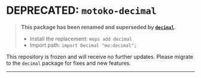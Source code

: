 # DEPRECATED: `motoko-decimal`

> **This package has been renamed and superseded by [`decimal`](https://mops.one/decimal).**
>
> * Install the replacement: `mops add decimal`
> * Import path: `import Decimal "mo:decimal";`

This repository is frozen and will receive no further updates. Please migrate to the `decimal` package for fixes and new features.

---
